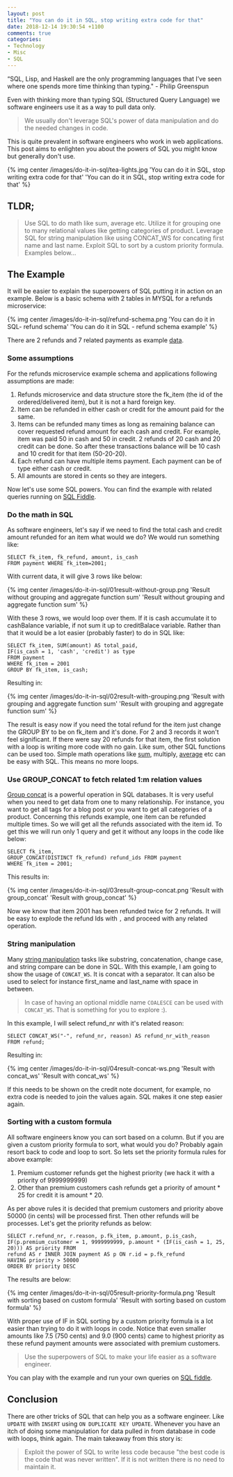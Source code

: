 ```yaml
---
layout: post
title: "You can do it in SQL, stop writing extra code for that"
date: 2018-12-14 19:30:54 +1100
comments: true
categories: 
- Technology
- Misc
- SQL
---
```


“SQL, Lisp, and Haskell are the only programming languages that I’ve seen where one spends more time thinking than typing." - Philip Greenspun

Even with thinking more than typing SQL (Structured Query Language) we software engineers use it as a way to pull data only. 

> We usually don't leverage SQL's power of data manipulation and do the needed changes in code. 

This is quite prevalent in software engineers who work in web applications. This post aims to enlighten you about the powers of SQL you might know but generally don't use.

{% img center /images/do-it-in-sql/tea-lights.jpg 'You can do it in SQL, stop writing extra code for that' 'You can do it in SQL, stop writing extra code for that' %}
<!-- more -->

## TLDR;

> Use SQL to do math like sum, average etc. Utilize it for grouping one to many relational values like getting categories of product. Leverage SQL for string manipulation like using CONCAT_WS for concating first name and last name. Exploit SQL to sort by a custom priority formula. Examples below...

## The Example

It will be easier to explain the superpowers of SQL putting it in action on an example. Below is a basic schema with 2 tables in MYSQL for a refunds microservice:

{% img center /images/do-it-in-sql/refund-schema.png 'You can do it in SQL- refund schema' 'You can do it in SQL - refund schema example' %}

There are 2 refunds and 7 related payments as example [data](http://sqlfiddle.com/#!9/b242d/5).

### Some assumptions

For the refunds microservice example schema and applications following assumptions are made:

1. Refunds microservice and data structure store the fk_item (the id of the ordered/delivered item), but it is not a hard foreign key.
1. Item can be refunded in either cash or credit for the amount paid for the same. 
1. Items can be refunded many times as long as remaining balance can cover requested refund amount for each cash and credit. For example, item was paid 50 in cash and 50 in credit. 2 refunds of 20 cash and 20 credit can be done. So after these transactions balance will be 10 cash and 10 credit for that item (50-20-20).
1. Each refund can have multiple items payment. Each payment can be of type either cash or credit.
1. All amounts are stored in cents so they are integers.

Now let's use some SQL powers. You can find the example with related queries running on [SQL Fiddle](http://sqlfiddle.com/#!9/b242d/5).

### Do the math in SQL

As software engineers, let's say if we need to find the total cash and credit amount refunded for an item what would we do? We would run something like:

```
SELECT fk_item, fk_refund, amount, is_cash 
FROM payment WHERE fk_item=2001;
```  
With current data, it will give 3 rows like below:

{% img center /images/do-it-in-sql/01result-without-group.png 'Result without grouping and aggregate function sum' 'Result without grouping and aggregate function sum' %}


With these 3 rows, we would loop over them. If it is cash accumulate it to cashBalance variable, if not sum it up to creditBalace variable. Rather than that it would be a lot easier (probably faster) to do in SQL like:

```
SELECT fk_item, SUM(amount) AS total_paid, 
IF(is_cash = 1, 'cash', 'credit') as type
FROM payment 
WHERE fk_item = 2001 
GROUP BY fk_item, is_cash;
```  

Resulting in:

{% img center /images/do-it-in-sql/02result-with-grouping.png 'Result with grouping and aggregate function sum' 'Result with grouping and aggregate function sum' %}

The result is easy now if you need the total refund for the item just change the GROUP BY to be on fk_item and it's done. For 2 and 3 records it won't feel significant. If there were say 20 refunds for that item, the first solution with a loop is writing more code with no gain.  Like sum, other SQL functions can be used too. Simple math operations like [sum](https://www.w3schools.com/sql/func_mysql_sum.asp), multiply, [average](https://www.w3schools.com/sql/func_mysql_avg.asp) etc can be easy with SQL. This means no more loops.

### Use GROUP_CONCAT to fetch related 1:m relation values

[Group concat](http://www.mysqltutorial.org/mysql-group_concat/) is a powerful operation in SQL databases. It is very useful when you need to get data from one to many relationship. For instance, you want to get all tags for a blog post or you want to get all categories of a product. Concerning this refunds example, one item can be refunded multiple times. So we will get all the refunds associated with the item id. To get this we will run only 1 query and get it without any loops in the code like below:

```
SELECT fk_item, 
GROUP_CONCAT(DISTINCT fk_refund) refund_ids FROM payment
WHERE fk_item = 2001;
```
This results in:

{% img center /images/do-it-in-sql/03result-group-concat.png 'Result with group_concat' 'Result with group_concat' %}

Now we know that item 2001 has been refunded twice for 2 refunds. It will be easy to explode the refund Ids with `,` and proceed with any related operation.

### String manipulation

Many [string manipulation](https://dev.mysql.com/doc/refman/8.0/en/string-functions.html) tasks like substring, concatenation, change case, and string compare can be done in SQL. With this example, I am going to show the usage of `CONCAT_WS`. It is concat with a separator. It can also be used to select for instance first_name and last_name with space in between. 

> In case of having an optional middle name `COALESCE` can be used with `CONCAT_WS`. That is something for you to explore :).

In this example, I will select refund_nr with it's related reason:

```
SELECT CONCAT_WS("-", refund_nr, reason) AS refund_nr_with_reason
FROM refund;
```

Resulting in:

{% img center /images/do-it-in-sql/04result-concat-ws.png 'Result with concat_ws' 'Result with concat_ws' %}

If this needs to be shown on the credit note document, for example, no extra code is needed to join the values again. SQL makes it one step easier again.

### Sorting with a custom formula

All software engineers know you can sort based on a column. But if you are given a custom priority formula to sort, what would you do? Probably again resort back to code and loop to sort. So lets set the priority formula rules for above example:

1. Premium customer refunds get the highest priority (we hack it with a priority of 9999999999)
1. Other than premium customers cash refunds get a priority of amount * 25 for credit it is amount * 20.

As per above rules it is decided that premium customers and priority above 50000 (in cents) will be processed first. Then other refunds will be processes. Let's get the priority refunds as below:

```
SELECT r.refund_nr, r.reason, p.fk_item, p.amount, p.is_cash, 
IF(p.premium_customer = 1, 9999999999, p.amount * (IF(is_cash = 1, 25, 20))) AS priority FROM 
refund AS r INNER JOIN payment AS p ON r.id = p.fk_refund
HAVING priority > 50000
ORDER BY priority DESC
``` 

The results are below:

{% img center /images/do-it-in-sql/05result-priority-formula.png 'Result with sorting based on custom formula' 'Result with sorting based on custom formula' %}

With proper use of IF in SQL sorting by a custom priority formula is a lot easier than trying to do it with loops in code. Notice that even smaller amounts like 7.5 (750 cents) and 9.0 (900 cents) came to highest priority as these refund payment amounts were associated with premium customers.

> Use the superpowers of SQL to make your life easier as a software engineer. 

You can play with the example and run your own queries on [SQL fiddle](http://sqlfiddle.com/#!9/b242d/5).

## Conclusion

There are other tricks of SQL that can help you as a software engineer. Like `UPDATE` with `INSERT` using `ON DUPLICATE KEY UPDATE`. Whenever you have an itch of doing some manipulation for data pulled in from database in code with loops, think again. The main takeaway from this story is:

> Exploit the power of SQL to write less code because "the best code is the code that was never written". If it is not written there is no need to maintain it.
